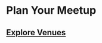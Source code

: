 # Plan Your Meetup


## [Explore Venues](https://ruosiwang.github.io/plan-your-meetup/doc/Deliverable.html)
